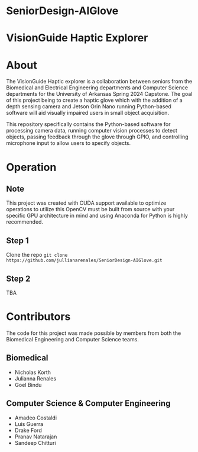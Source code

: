 # SeniorDesign-AIGlove
# VisionGuide Haptic Explorer

# About
The VisionGuide Haptic explorer is a collaboration between seniors from the Biomedical and Electrical Engineering departments and Computer Science departments for the University of Arkansas Spring 2024 Capstone. The goal of this project being to create a haptic glove which with the addition of a depth sensing camera and Jetson Orin Nano running Python-based software will aid visually impaired users in small object acquisition.

This repository specifically contains the Python-based software for processing camera data, running computer vision processes to detect objects, passing feedback through the glove through GPIO, and controlling microphone input to allow users to specify objects.

# Operation
## Note
This project was created with CUDA support available to optimize operations to utilize this OpenCV must be built from source with your specific GPU architecture in mind and using Anaconda for Python is highly recommended.

## Step 1
Clone the repo
`git clone https://github.com/jullianarenales/SeniorDesign-AIGlove.git` 

## Step 2

TBA

# Contributors
The code for this project was made possible by members from both the Biomedical Engineering and Computer Science teams.

## Biomedical
* Nicholas Korth
* Julianna Renales
* Goel Bindu

## Computer Science & Computer Engineering
* Amadeo Costaldi 
* Luis Guerra
* Drake Ford
* Pranav Natarajan
* Sandeep Chitturi







